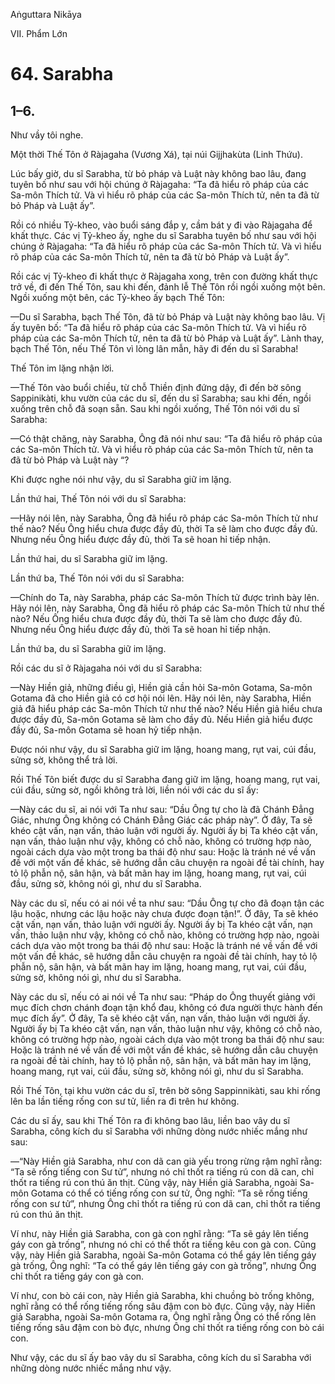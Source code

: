 Aṅguttara Nikāya

VII. Phẩm Lớn

# 64. Sarabha

## 1–6.

Như vầy tôi nghe.

Một thời Thế Tôn ở Ràjagaha (Vương Xá), tại núi Gijjhakùta (Linh Thứu).

Lúc bấy giờ, du sĩ Sarabha, từ bỏ pháp và Luật này không bao lâu, đang tuyên bố như sau với hội chúng ở Ràjagaha: “Ta đã hiểu rõ pháp của các Sa-môn Thích tử. Và vì hiểu rõ pháp của các Sa-môn Thích tử, nên ta đã từ bỏ Pháp và Luật ấy”.

Rồi có nhiều Tỷ-kheo, vào buổi sáng đắp y, cầm bát y đi vào Ràjagaha để khất thực. Các vị Tỷ-kheo ấy, nghe du sĩ Sarabha tuyên bố như sau với hội chúng ở Ràjagaha: “Ta đã hiểu rõ pháp của các Sa-môn Thích tử. Và vì hiểu rõ pháp của các Sa-môn Thích tử, nên ta đã từ bỏ Pháp và Luật ấy”.

Rồi các vị Tỷ-kheo đi khất thực ở Ràjagaha xong, trên con đường khất thực trở về, đi đến Thế Tôn, sau khi đến, đảnh lễ Thế Tôn rồi ngồi xuống một bên. Ngồi xuống một bên, các Tỷ-kheo ấy bạch Thế Tôn:

—Du sĩ Sarabha, bạch Thế Tôn, đã từ bỏ Pháp và Luật này không bao lâu. Vị ấy tuyên bố: “Ta đã hiểu rõ pháp của các Sa-môn Thích tử. Và vì hiểu rõ pháp của các Sa-môn Thích tử, nên ta đã từ bỏ Pháp và Luật ấy”. Lành thay, bạch Thế Tôn, nếu Thế Tôn vì lòng lân mẫn, hãy đi đến du sĩ Sarabha!

Thế Tôn im lặng nhận lời.

—Thế Tôn vào buổi chiều, từ chỗ Thiền định đứng dậy, đi đến bờ sông Sappinikàti, khu vườn của các du sĩ, đến du sĩ Sarabha; sau khi đến, ngồi xuống trên chỗ đã soạn sẵn. Sau khi ngồi xuống, Thế Tôn nói với du sĩ Sarabha:

—Có thật chăng, này Sarabha, Ông đã nói như sau: “Ta đã hiểu rõ pháp của các Sa-môn Thích tử. Và vì hiểu rõ pháp của các Sa-môn Thích tử, nên ta đã từ bỏ Pháp và Luật này “?

Khi được nghe nói như vậy, du sĩ Sarabha giữ im lặng.

Lần thứ hai, Thế Tôn nói với du sĩ Sarabha:

—Hãy nói lên, này Sarabha, Ông đã hiểu rõ pháp các Sa-môn Thích tử như thế nào? Nếu Ông hiểu chưa được đầy đủ, thời Ta sẽ làm cho được đầy đủ. Nhưng nếu Ông hiểu được đầy đủ, thời Ta sẽ hoan hỉ tiếp nhận.

Lần thứ hai, du sĩ Sarabha giữ im lặng.

Lần thứ ba, Thế Tôn nói với du sĩ Sarabha:

—Chính do Ta, này Sarabha, pháp các Sa-môn Thích tử được trình bày lên. Hãy nói lên, này Sarabha, Ông đã hiểu rõ pháp các Sa-môn Thích tử như thế nào? Nếu Ông hiểu chưa được đầy đủ, thời Ta sẽ làm cho được đầy đủ. Nhưng nếu Ông hiểu được đầy đủ, thời Ta sẽ hoan hỉ tiếp nhận.

Lần thứ ba, du sĩ Sarabha giữ im lặng.

Rồi các du sĩ ở Ràjagaha nói với du sĩ Sarabha:

—Này Hiền giả, những điều gì, Hiền giả cần hỏi Sa-môn Gotama, Sa-môn Gotama đã cho Hiền giả có cơ hội nói lên. Hãy nói lên, này Sarabha, Hiền giả đã hiểu pháp các Sa-môn Thích tử như thế nào? Nếu Hiền giả hiểu chưa được đầy đủ, Sa-môn Gotama sẽ làm cho đầy đủ. Nếu Hiền giả hiểu được đầy đủ, Sa-môn Gotama sẽ hoan hỷ tiếp nhận.

Ðược nói như vậy, du sĩ Sarabha giữ im lặng, hoang mang, rụt vai, cúi đầu, sửng sờ, không thể trả lời.

Rồi Thế Tôn biết được du sĩ Sarabha đang giữ im lặng, hoang mang, rụt vai, cúi đầu, sửng sờ, ngồi không trả lời, liền nói với các du sĩ ấy:

—Này các du sĩ, ai nói với Ta như sau: “Dầu Ông tự cho là đã Chánh Ðẳng Giác, nhưng Ông không có Chánh Ðẳng Giác các pháp này”. Ở đây, Ta sẽ khéo cật vấn, nạn vấn, thảo luận với người ấy. Người ấy bị Ta khéo cật vấn, nạn vấn, thảo luận như vậy, không có chỗ nào, không có trường hợp nào, ngoài cách dựa vào một trong ba thái độ như sau: Hoặc là tránh né về vấn đề với một vấn đề khác, sẽ hướng dẫn câu chuyện ra ngoài đề tài chính, hay tỏ lộ phẫn nộ, sân hận, và bất mãn hay im lặng, hoang mang, rụt vai, cúi đầu, sửng sờ, không nói gì, như du sĩ Sarabha.

Này các du sĩ, nếu có ai nói về ta như sau: “Dầu Ông tự cho đã đoạn tận các lậu hoặc, nhưng các lậu hoặc này chưa được đoạn tận!”. Ở đây, Ta sẽ khéo cật vấn, nạn vấn, thảo luận với người ấy. Người ấy bị Ta khéo cật vấn, nạn vấn, thảo luận như vậy, không có chỗ nào, không có trường hợp nào, ngoài cách dựa vào một trong ba thái độ như sau: Hoặc là tránh né về vấn đề với một vấn đề khác, sẽ hướng dẫn câu chuyện ra ngoài đề tài chính, hay tỏ lộ phẫn nộ, sân hận, và bất mãn hay im lặng, hoang mang, rụt vai, cúi đầu, sửng sờ, không nói gì, như du sĩ Sarabha.

Này các du sĩ, nếu có ai nói về Ta như sau: “Pháp do Ông thuyết giảng với mục đích chơn chánh đoạn tận khổ đau, không có đưa người thực hành đến mục đích ấy”. Ở đây, Ta sẽ khéo cật vấn, nạn vấn, thảo luận với người ấy. Người ấy bị Ta khéo cật vấn, nạn vấn, thảo luận như vậy, không có chỗ nào, không có trường hợp nào, ngoài cách dựa vào một trong ba thái độ như sau: Hoặc là tránh né về vấn đề với một vấn đề khác, sẽ hướng dẫn câu chuyện ra ngoài đề tài chính, hay tỏ lộ phẫn nộ, sân hận, và bất mãn hay im lặng, hoang mang, rụt vai, cúi đầu, sửng sờ, không nói gì, như du sĩ Sarabha.

Rồi Thế Tôn, tại khu vườn các du sĩ, trên bờ sông Sappinnikàti, sau khi rống lên ba lần tiếng rống con sư tử, liền ra đi trên hư không.

Các du sĩ ấy, sau khi Thế Tôn ra đi không bao lâu, liền bao vây du sĩ Sarabha, công kích du sĩ Sarabha với những dòng nước nhiếc mắng như sau:

—“Này Hiền giả Sarabha, như con dã can già yếu trong rừng rậm nghĩ rằng: “Ta sẽ rống tiếng con Sư tử”, nhưng nó chỉ thốt ra tiếng rú con dã can, chỉ thốt ra tiếng rú con thú ăn thịt. Cũng vậy, này Hiền giả Sarabha, ngoài Sa-môn Gotama có thể có tiếng rống con sư tử, Ông nghĩ: “Ta sẽ rống tiếng rống con sư tử”, nhưng Ông chỉ thốt ra tiếng rú con dã can, chỉ thốt ra tiếng rú con thú ăn thịt.

Ví như, này Hiền giả Sarabha, con gà con nghĩ rằng: “Ta sẽ gáy lên tiếng gáy con gà trống”, nhưng nó chỉ có thể thốt ra tiếng kêu con gà con. Cũng vậy, này Hiền giả Sarabha, ngoài Sa-môn Gotama có thể gáy lên tiếng gáy gà trống, Ông nghĩ: “Ta có thể gáy lên tiếng gáy con gà trống”, nhưng Ông chỉ thốt ra tiếng gáy con gà con.

Ví như, con bò cái con, này Hiền giả Sarabha, khi chuồng bò trống không, nghĩ rằng có thể rống tiếng rống sâu đậm con bò đực. Cũng vậy, này Hiền giả Sarabha, ngoài Sa-môn Gotama ra, Ông nghĩ rằng Ông có thể rống lên tiếng rống sâu đậm con bò đực, nhưng Ông chỉ thốt ra tiếng rống con bò cái con.

Như vậy, các du sĩ ấy bao vây du sĩ Sarabha, công kích du sĩ Sarabha với những dòng nước nhiếc mắng như vậy.

